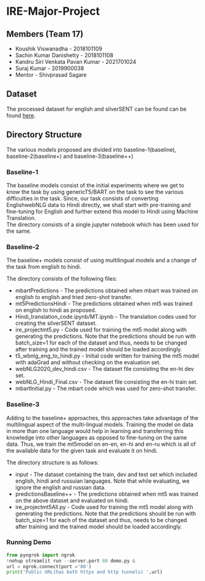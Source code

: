 # IRE-Major-Project
## Members (Team 17)
- Koushik Viswanadha - 2018101109
- Sachin Kumar Danishetty - 2018101108
- Kandru Siri Venkata Pavan Kumar - 2021701024
- Suraj Kumar - 2019900038
- Mentor - Shivprasad Sagare 

## Dataset 
The processed dataset for english and silverSENT can be found can be found [here](https://drive.google.com/drive/folders/1AebEqOdTOlkUtB_D0IMOoCpiJPCmc3ww?usp=sharing).

## Directory Structure
The various models proposed are divided into baseline-1(baseline), baseline-2(baseline+) and baseline-3(baseline++)

### Baseline-1
The baseline models consist of the initial experiments where we get to know the task by using genericT5/BART on the task to see the various difficulties in the task. Since, our task consists of converting EnglishwebNLG data to Hindi directly, we shall start with pre-training and fine-tuning for English and further extend this model to Hindi using Machine Translation. <br/>
The directory consists of a single jupyter notebook which has been used for the same. 

### Baseline-2
The baseline+ models consist of using multilingual models and a change of the task from english to hindi.

The directory consists of the following files: 
- mbartPredictions - The predictions obtained when mbart was trained on english to english and tried zero-shot transfer. 
- mt5PredictionsHindi - The predictions obtained when mt5 was trained on english to hindi as proposed. 
- Hindi_translation_code.ipynb/MT.ipynb - The translation codes used for creating the silverSENT dataset. 
- ire_projectmt5.py - Code used for training the mt5 model along with generating the predictions. Note that the predictions should be run with batch_size=1 for each of the dataset and thus, needs to be changed after training and the trained model should be loaded accordingly. 
- t5_wbnlg_eng_to_hindi.py - Initial code written for training the mt5 model with adaGrad and without checking on the evaluation set. 
- webNLG2020_dev_hindi.csv - The dataset file consisting the en-hi dev set. 
- webNLG_Hindi_Final.csv - The dataset file consisting the en-hi train set. 
- mbartInitial.py - The mbart code which was used for zero-shot transfer.

### Baseline-3
Adding to the baseline+ approaches, this approaches take advantage of the multilingual aspect of the multi-lingual models. Training the model on data in more than one language would help in learning and transferring this knowledge into other languages as opposed to fine-tuning on the same data. Thus, we train the mt5model on en-en, en-hi and en-ru which is all of the available data for the given task and evaluate it on hindi. 

The directory structure is as follows: 
- input - The dataset containing the train, dev and test set which included english, hindi and russuian languages. Note that while evaluating, we ignore the english and russian data. 
- predictionsBaseline++ - The predictions obtained when mt5 was trained on the above dataset and evaluated on hindi. 
- ire_projectmt5All.py - Code used for training the mt5 model along with generating the predictions. Note that the predictions should be run with batch_size=1 for each of the dataset and thus, needs to be changed after training and the trained model should be loaded accordingly. 


### Running Demo
```python
from pyngrok import ngrok
!nohup streamlit run --server.port 80 demo.py &
url = ngrok.connect(port ='80')
print('Public URL(has both https and http tunnels) ',url)
```